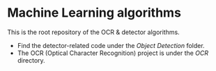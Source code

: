 # Machine Learning algorithms

This is the root repository of the OCR & detector algorithms. 

- Find the detector-related code under the *Object Detection* folder.
- The OCR (Optical Character Recognition) project is under the *OCR* directory.

